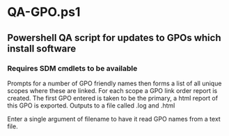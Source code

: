 # QA-GPO.ps1
## Powershell QA script for updates to GPOs which install software
### Requires SDM cmdlets to be available

Prompts for a number of GPO friendly names then forms a list of all unique scopes where these are linked. For each scope a GPO link order report is created. The first GPO entered is taken to be the primary, a html report of this GPO is exported. Outputs to a file called <gpoName>.log and <GPO Friendlyname>.html 

Enter a single argument of filename to have it read GPO names from a text file.
